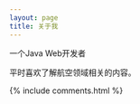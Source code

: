 ```yaml
---
layout: page
title: 关于我
---
```


一个Java Web开发者
<p>
平时喜欢了解航空领域相关的内容。
<p>


<p>





{% include comments.html %}
